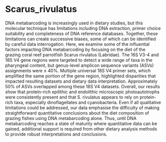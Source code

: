 # Scarus_rivulatus

DNA metabarcoding is increasingly used in dietary studies, but this molecular technique has limitations including DNA extraction, primer choice suitability and completeness of DNA reference databases. Together, these limitations can create successive biases, some of which can be identified by careful data interrogation. Here, we examine some of the influential factors impacting DNA metabarcoding by focusing on the diet of the grazing coral reef parrotfish Scarus rivulatus (Labridae). The 16S V3-4 and 18S V4 gene regions were targeted to detect a wide range of taxa in the pharyngeal content, but genus-level amplicon sequence variants (ASVs) assignments were ≤ 40%. Multiple universal 18S V4 primer sets, which amplified the same portion of the gene region, highlighted disparities that impacted resulting datasets and dietary data interpretation. Approximately 50% of ASVs overlapped among these 18S V4 datasets. Overall, our results show that protein-rich epilithic and endolithic microscopic photoautotrophs were consistently present and that S. rivulatus appears to rely on protein-rich taxa, especially dinoflagellates and cyanobacteria. Even if all qualitative limitations could be addressed, our data emphasise the difficulty of making straightforward quantitative conclusions about the diet composition of grazing fishes using DNA metabarcoding alone. Thus, until DNA metabarcoding reaches a state of maturity where quantitative data can be gained, additional support is required from other dietary analysis methods to provide robust interpretations and conclusions. 
